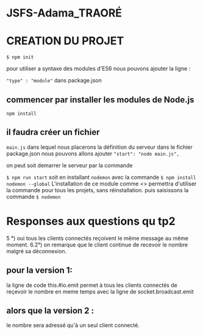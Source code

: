 
# JSFS-Adama_TRAORÉ

# CREATION DU PROJET

`$ npm init`


pour utiliser a syntaxe des modules d'ES6 nous pouvons ajouter la ligne :

`"type" : "module"` dans package.json

## commencer par installer les modules de Node.js
`npm install`

## il faudra créer un fichier 

`main.js`  dans lequel nous placerons la définition du serveur dans le fichier package.json  nous pouvons allons ajouter 
`"start": "node main.js",`

on peut soit demarrer le serveur par la commande 

`$ npm run start` 
soit en installant 
`nodemon` 
avec la commande 
`$ npm install nodemon --global` L'installation de ce module comme <<global>> permettra d'utiliser la commande pour tous les projets, sans réinstallation.
puis saisissons la commande 
`$ nodemon`


# Responses aux questions qu tp2
5 °) oui tous les clients connectés reçoivent le même message au même moment.
6.2°) on remarque que le client continue de recevoir le nombre malgré sa déconnexion.

## pour la version 1:
la ligne de code this.#io.emit permet à tous les clients connectés de reçevoir  le nombre en meme temps  avec la ligne de socket.broadcast.emit

## alors que la version 2 :
le nombre sera adressé qu'à un seul client connecté.